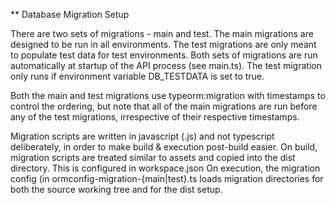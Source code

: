 ** Database Migration Setup

There are two sets of migrations - main and test. The main migrations are designed to be run in all environments. The test migrations are only meant to populate test data for test environments. Both sets of migrations are run automatically at startup of the API process (see main.ts). The test migration only runs if environment variable DB_TESTDATA is set to true.

Both the main and test migrations use typeorm:migration with timestamps to control the ordering, but note that all of the main migrations are run before any of the test migrations, irrespective of their respective timestamps.

Migration scripts are written in javascript (.js) and not typescript deliberately, in order to make build & execution post-build easier.
On build, migration scripts are treated similar to assets and copied into the dist directory. This is configured in workspace.json
On execution, the migration config (in ormconfig-migration-{main|test}.ts loads migration directories for both the source working tree and for the dist setup.